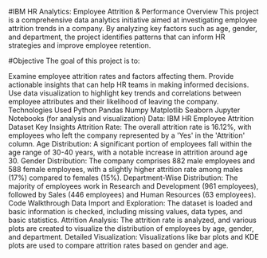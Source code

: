 
#IBM HR Analytics: Employee Attrition & Performance
Overview
This project is a comprehensive data analytics initiative aimed at investigating employee attrition trends in a company. By analyzing key factors such as age, gender, and department, the project identifies patterns that can inform HR strategies and improve employee retention.

#Objective
The goal of this project is to:

Examine employee attrition rates and factors affecting them.
Provide actionable insights that can help HR teams in making informed decisions.
Use data visualization to highlight key trends and correlations between employee attributes and their likelihood of leaving the company.
Technologies Used
Python
Pandas
Numpy
Matplotlib
Seaborn
Jupyter Notebooks (for analysis and visualization)
Data: IBM HR Employee Attrition Dataset
Key Insights
Attrition Rate: The overall attrition rate is 16.12%, with employees who left the company represented by a 'Yes' in the 'Attrition' column.
Age Distribution: A significant portion of employees fall within the age range of 30-40 years, with a notable increase in attrition around age 30.
Gender Distribution: The company comprises 882 male employees and 588 female employees, with a slightly higher attrition rate among males (17%) compared to females (15%).
Department-Wise Distribution: The majority of employees work in Research and Development (961 employees), followed by Sales (446 employees) and Human Resources (63 employees).
Code Walkthrough
Data Import and Exploration: The dataset is loaded and basic information is checked, including missing values, data types, and basic statistics.
Attrition Analysis: The attrition rate is analyzed, and various plots are created to visualize the distribution of employees by age, gender, and department.
Detailed Visualization: Visualizations like bar plots and KDE plots are used to compare attrition rates based on gender and age.
